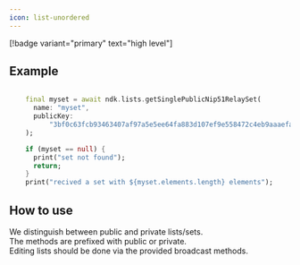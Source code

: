 ```yaml
---
icon: list-unordered
---
```


[!badge variant="primary" text="high level"]

## Example

```dart

    final myset = await ndk.lists.getSinglePublicNip51RelaySet(
      name: "myset",
      publicKey:
          "3bf0c63fcb93463407af97a5e5ee64fa883d107ef9e558472c4eb9aaaefa459d",
    );

    if (myset == null) {
      print("set not found");
      return;
    }
    print("recived a set with ${myset.elements.length} elements");

```

## How to use

We distinguish between public and private lists/sets. \
The methods are prefixed with public or private. \
Editing lists should be done via the provided broadcast methods.
